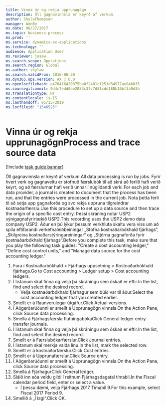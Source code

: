 ```yaml
---
title: Vinna úr og rekja upprunagögn
description: Öll gagnavinnsla er keyrð af verkum.
author: ShylaThompson
manager: AnnBe
ms.date: 06/27/2017
ms.topic: business-process
ms.prod: ''
ms.service: dynamics-ax-applications
ms.technology: ''
audience: Application User
ms.reviewer: josaw
ms.search.scope: Operations
ms.search.region: Global
ms.author: shylaw
ms.search.validFrom: 2016-06-30
ms.dyn365.ops.version: AX 7.0.0
ms.openlocfilehash: e476416420875ba0f2401cf251d34977ae84b8f5
ms.sourcegitcommit: 9d4c7edd0ae2053c37c7d81cdd180b16bf3a9d3b
ms.translationtype: HT
ms.contentlocale: is-IS
ms.lasthandoff: 05/15/2019
ms.locfileid: "1546525"
---
```

# <a name="process-and-trace-source-data"></a><span data-ttu-id="26a34-103">Vinna úr og rekja upprunagögn</span><span class="sxs-lookup"><span data-stu-id="26a34-103">Process and trace source data</span></span>

[!include [task guide banner](../../includes/task-guide-banner.md)]

<span data-ttu-id="26a34-104">Öll gagnavinnsla er keyrð af verkum.</span><span class="sxs-lookup"><span data-stu-id="26a34-104">All data processing is run by jobs.</span></span> <span data-ttu-id="26a34-105">Fyrir hvert verk og gagnaveitu er stofnuð færslubók til að skrá að ferlið hafi verið keyrt, og að færslurnar hafi verið unnar í núgildandi verki.</span><span class="sxs-lookup"><span data-stu-id="26a34-105">For each job and data provider, a journal is created to document that the process has been run, and that the entries were processed in the current job.</span></span> <span data-ttu-id="26a34-106">Nota þetta ferli til að setja upp gagnaforða og svo rekja uppruna tilgreindrar kostnaðarfærslu.</span><span class="sxs-lookup"><span data-stu-id="26a34-106">Use this procedure to set up a data source and then  trace the origin of a specific cost entry.</span></span> <span data-ttu-id="26a34-107">Þessi skráning notar USP2 sýnigagnafyrirtækið USP2.</span><span class="sxs-lookup"><span data-stu-id="26a34-107">This recording uses the USP2 demo data company USP2.</span></span> <span data-ttu-id="26a34-108">Áður en þú lýkur þessum verkhluta skaltu vera viss um að spila eftifarandi verkefnaleiðbeiningar „Stofna kostnaðarbókhald fjárhags“, „Skilgreina kostnaðarstýringareiningar“ og „Stjórna gagnaforða fyrir kostnaðarbókhald fjárhags“.</span><span class="sxs-lookup"><span data-stu-id="26a34-108">Before you complete this task, make sure that you play the following task guides: "Create a cost accounting ledger," "Define cost control units," and "Manage data source for the cost accounting ledger."</span></span>

1. <span data-ttu-id="26a34-109">Fara í Kostnaðarbókhald > Fjárhags uppsetning > Kostnaðarbókhald fjárhags.</span><span class="sxs-lookup"><span data-stu-id="26a34-109">Go to Cost accounting > Ledger setup > Cost accounting ledgers.</span></span>
2. <span data-ttu-id="26a34-110">Í listanum skal finna og velja þá skráningu sem óskað er eftir.</span><span class="sxs-lookup"><span data-stu-id="26a34-110">In the list, find and select the desired record.</span></span>
    * <span data-ttu-id="26a34-111">Velja kostnaðarbókhald fjárhagur sem búið var til áður.</span><span class="sxs-lookup"><span data-stu-id="26a34-111">Select the cost accounting ledger that you created earlier.</span></span>  
3. <span data-ttu-id="26a34-112">Smellt er á Raunverulegar útgáfur.</span><span class="sxs-lookup"><span data-stu-id="26a34-112">Click Actual versions.</span></span>
4. <span data-ttu-id="26a34-113">Í Aðgerðarúðunni er smellt á Upprunagögn vinnsla.</span><span class="sxs-lookup"><span data-stu-id="26a34-113">On the Action Pane, click Source data processing.</span></span>
5. <span data-ttu-id="26a34-114">Smella á Fjárhagsfærsla flutningabóka</span><span class="sxs-lookup"><span data-stu-id="26a34-114">Click General ledger entry transfer journals.</span></span>
6. <span data-ttu-id="26a34-115">Í listanum skal finna og velja þá skráningu sem óskað er eftir.</span><span class="sxs-lookup"><span data-stu-id="26a34-115">In the list, find and select the desired record.</span></span>
7. <span data-ttu-id="26a34-116">Smellt er á Færslubókarfærslur.</span><span class="sxs-lookup"><span data-stu-id="26a34-116">Click Journal entries.</span></span>
8. <span data-ttu-id="26a34-117">Í listanum skal merkja valda línu.</span><span class="sxs-lookup"><span data-stu-id="26a34-117">In the list, mark the selected row.</span></span>
9. <span data-ttu-id="26a34-118">Smellt er á kostnaðarfærslur.</span><span class="sxs-lookup"><span data-stu-id="26a34-118">Click Cost entries.</span></span>
10. <span data-ttu-id="26a34-119">Smellt er á Upprunafærslur.</span><span class="sxs-lookup"><span data-stu-id="26a34-119">Click Source entry.</span></span>
11. <span data-ttu-id="26a34-120">Í Aðgerðarúðunni er smellt á Upprunagögn vinnsla.</span><span class="sxs-lookup"><span data-stu-id="26a34-120">On the Action Pane, click Source data processing.</span></span>
12. <span data-ttu-id="26a34-121">Smella á Fjárhagur</span><span class="sxs-lookup"><span data-stu-id="26a34-121">Click General ledger.</span></span>
13. <span data-ttu-id="26a34-122">Sláið inn eða veldu gildi í reitnum Fjárhagsdagatal tímabil.</span><span class="sxs-lookup"><span data-stu-id="26a34-122">In the Fiscal calendar period field, enter or select a value.</span></span>
    * <span data-ttu-id="26a34-123">Í þessu dæmi, velja Fjárhags 2017 Tímabil 9.</span><span class="sxs-lookup"><span data-stu-id="26a34-123">For this example, select Fiscal 2017 Period 9.</span></span>  
14. <span data-ttu-id="26a34-124">Smellið á „Í lagi“.</span><span class="sxs-lookup"><span data-stu-id="26a34-124">Click OK.</span></span>

